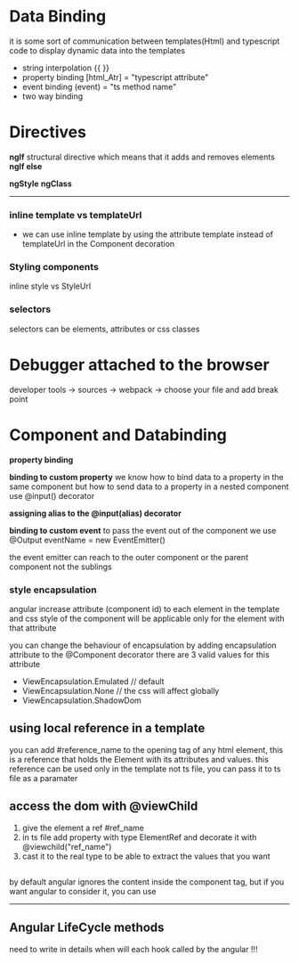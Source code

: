 

# Data Binding
it is some sort of communication between templates(Html) and typescript code to display dynamic data into the templates
-  string interpolation
    {{  }}
-  property binding
  [html_Atr] = "typescript attribute"
-  event binding
  (event) = "ts method name"
-  two way binding

# Directives 

**ngIf** structural directive which means that it adds and removes elements
**ngIf else**

**ngStyle**
**ngClass**

------------------------

### inline template vs templateUrl
- we can use inline template by using the attribute template instead of templateUrl in the Component decoration

### Styling components
  inline style vs StyleUrl

### selectors
selectors can be elements, attributes or css classes



# Debugger attached to the browser
developer tools -> sources -> webpack -> choose your file and add break point





# Component and Databinding

**property binding**

**binding to custom property**
we know how to bind data to a property in the same component
but how to send data to a property in a nested component
use @input() decorator

**assigning alias to the @input(alias) decorator**

**binding to custom event**
to pass the event out of the component we use
      @Output eventName = new EventEmitter<dataType>()

the event emitter can reach to the outer component or the parent component not the sublings 

### style encapsulation 
angular increase attribute (component id) to each element in the template and css style of the component will be applicable only for the element with that attribute

you can change the behaviour of encapsulation by adding encapsulation attribute to the @Component decorator
there are 3 valid values for this attribute
-  ViewEncapsulation.Emulated // default
-  ViewEncapsulation.None  // the css will affect globally
-  ViewEncapsulation.ShadowDom

## using local reference in a template
you can add #reference_name to the opening tag of any html element, this is a reference that holds the Element with its attributes and values.
this reference can be used only in the template not ts file, you can pass it to ts file as a paramater

## access the dom with @viewChild
1. give the element a ref #ref_name
2. in ts file add property with type ElementRef and decorate it with @viewchild("ref_name")
3. cast it to the real type to be able to extract the values that you want

## <ng-content>
by default angular ignores the content inside the component tag, but if you want angular to consider it, you can use <ng-content>

----------------------

## Angular LifeCycle methods
need to write in details when will each hook called by the angular !!!

